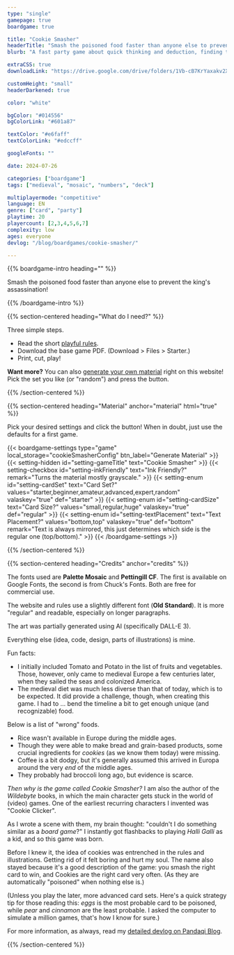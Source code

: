 ```yaml
---
type: "single"
gamepage: true
boardgame: true

title: "Cookie Smasher"
headerTitle: "Smash the poisoned food faster than anyone else to prevent the king's assassination!"
blurb: "A fast party game about quick thinking and deduction, finding the poisoned food, then smashing it before anyone else."

extraCSS: true
downloadLink: "https://drive.google.com/drive/folders/1Vb-cB7KrYaxakv2X2oSmQJdSNg-9T5T_"

customHeight: "small"
headerDarkened: true

color: "white"

bgColor: "#014556"
bgColorLink: "#601a87"

textColor: "#e6faff"
textColorLink: "#edccff"

googleFonts: ""

date: 2024-07-26

categories: ["boardgame"]
tags: ["medieval", "mosaic", "numbers", "deck"]

multiplayermode: "competitive"
language: EN
genre: ["card", "party"]
playtime: 20
playercount: [2,3,4,5,6,7]
complexity: low
ages: everyone
devlog: "/blog/boardgames/cookie-smasher/"

---
```



{{% boardgame-intro heading="" %}}

Smash the poisoned food faster than anyone else to prevent the king's assassination!

{{% /boardgame-intro %}}

{{% section-centered heading="What do I need?" %}}

Three simple steps.
* Read the short [playful rules](rules).
* Download the base game PDF. (Download > Files > Starter.)
* Print, cut, play!

**Want more?** You can also [generate your own material](#material) right on this website! Pick the set you like (or "random") and press the button.

{{% /section-centered %}}

{{% section-centered heading="Material" anchor="material" html="true" %}}

<p>Pick your desired settings and click the button! When in doubt, just use the defaults for a first game.</p>

{{< boardgame-settings type="game" local_storage="cookieSmasherConfig" btn_label="Generate Material" >}}
	{{< setting-hidden id="setting-gameTitle" text="Cookie Smasher" >}}
  {{< setting-checkbox id="setting-inkFriendly" text="Ink Friendly?" remark="Turns the material mostly grayscale." >}}
  {{< setting-enum id="setting-cardSet" text="Card Set?" values="starter,beginner,amateur,advanced,expert,random" valaskey="true" def="starter" >}}
  {{< setting-enum id="setting-cardSize" text="Card Size?" values="small,regular,huge" valaskey="true" def="regular" >}}
  {{< setting-enum id="setting-textPlacement" text="Text Placement?" values="bottom,top" valaskey="true" def="bottom" remark="Text is always mirrored, this just determines which side is the regular one (top/bottom)." >}}
{{< /boardgame-settings >}}

{{% /section-centered %}}

{{% section-centered heading="Credits" anchor="credits" %}}

The fonts used are **Palette Mosaic** and **Pettingill CF**. The first is available on Google Fonts, the second is from Chuck's Fonts. Both are free for commercial use.

The website and rules use a slightly different font (**Old Standard**). It is more "regular" and readable, especially on longer paragraphs.

The art was partially generated using AI (specifically DALL-E 3). 

Everything else (idea, code, design, parts of illustrations) is mine.

Fun facts:

* I initially included Tomato and Potato in the list of fruits and vegetables. Those, however, only came to medieval Europe a few centuries later, when they sailed the seas and colonized America.
* The medieval diet was much less diverse than that of today, which is to be expected. It did provide a challenge, though, when creating this game. I had to ... bend the timeline a bit to get enough unique (and recognizable) food. 

Below is a list of "wrong" foods.
* Rice wasn't available in Europe during the middle ages.
* Though they were able to make bread and grain-based products, some crucial ingredients for _cookies_ (as we know them today) were missing.
* Coffee is a bit dodgy, but it's generally assumed this arrived in Europa around the very _end_ of the middle ages. 
* They probably had broccoli long ago, but evidence is scarce.

_Then why is the game called Cookie Smasher?_ I am also the author of the _Wildebyte_ books, in which the main character gets stuck in the world of (video) games. One of the earliest recurring characters I invented was "Cookie Clicker".

As I wrote a scene with them, my brain thought: "couldn't I do something similar as a _board game_?" I instantly got flashbacks to playing _Halli Galli_ as a kid, and so this game was born.

Before I knew it, the idea of cookies was entrenched in the rules and illustrations. Getting rid of it felt boring and hurt my soul. The name also stayed because it's a good description of the game: you smash the right card to win, and Cookies are the right card very often. (As they are automatically "poisoned" when nothing else is.)

(Unless you play the later, more advanced card sets. Here's a quick strategy tip for those reading this: _eggs_ is the most probable card to be poisoned, while _pear_ and _cinnamon_ are the least probable. I asked the computer to simulate a million games, that's how I know for sure.)

For more information, as always, read my [detailed devlog on Pandaqi Blog](/blog/boardgames/cookie-smasher).

{{% /section-centered %}}